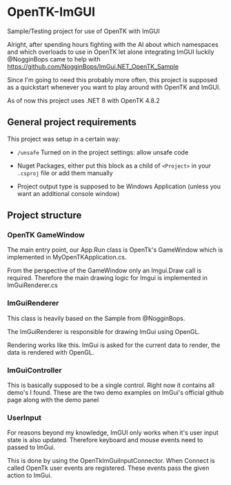 # OpenTK-ImGUI
Sample/Testing project for use of OpenTK with ImGUI

Alright, after spending hours fighting with the AI about which namespaces and which overloads to use in OpenTK
let alone integrating ImGUI luckily @NogginBops came to help with https://github.com/NogginBops/ImGui.NET_OpenTK_Sample

Since I'm going to need this probably more often, this project is supposed as a quickstart whenever you want to play around with OpenTK and ImGUI.

As of now this project uses .NET 8 with OpenTK 4.8.2

## General project requirements
This project was setup in a certain way:
* ```/unsafe``` Turned on in the project settings: allow unsafe code
* Nuget Packages, either put this block as a child of ```<Project>``` in your ```.csproj``` file or add them manually
  <ItemGroup>
    <PackageReference Include="ImGui.NET" Version="1.90.1.1" />
    <PackageReference Include="ImGuiNet.OpenTK" Version="0.1.6.123-beta" />
    <PackageReference Include="OpenTK" Version="5.0.0-pre.10" />
  </ItemGroup>

* Project output type is supposed to be Windows Application (unless you want an additional console window)

## Project structure

### OpenTK GameWindow
The main entry point, our App.Run class is OpenTk's GameWindow which is implemented in MyOpenTKApplication.cs.

From the perspective of the GameWindow only an Imgui.Draw call is required. Therefore the main drawing logic for Imgui is implemented in ImGuiRenderer.cs

### ImGuiRenderer
This class is heavily based on the Sample from @NogginBops.

The ImGuiRenderer is responsible for drawing ImGui using OpenGL.

Rendering works like this. ImGui is asked for the current data to render, the data is rendered with OpenGL.

### ImGuiController
This is basically supposed to be a single control. Right now it contains all demo's I found.
These are the two demo examples on ImGui's official github page along with the demo panel

### UserInput
For reasons beyond my knowledge, ImGUI only works when it's user input state is also updated. Therefore keyboard and mouse events need to passed to ImGui.

This is done by using the OpenTkImGuiInputConnector. When Connect is called OpenTk user events are registered. These events pass the given action to ImGui.
